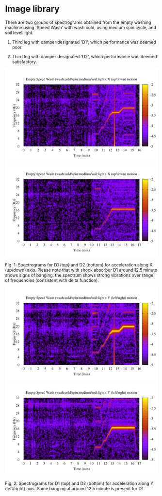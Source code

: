 # Image library

There are two groups of spectrograms obtained from the empty washing machine
using 'Speed Wash' with wash cold, using medium spin cycle, and soil level light.

1. Third leg with damper designated 'D1', which performance was deemed poor.

2. Third leg with damper designated 'D2', which performance was deemed satisfactory.



![image1](https://github.com/mkostrun/vibrometer/blob/master/art/lg-d1-201901120934-ch1.png?raw=true)
![image1](https://github.com/mkostrun/vibrometer/blob/master/art/lg-d2-201901121137-ch1.png?raw=true)

Fig. 1: Spectrograms for D1 (top) and D2 (bottom) for acceleration along X (up/down)
axis. Please note that with shock absorber D1 around 12.5 minute shows signs of banging:
the spectrum shows strong vibrations over range of frequencies (consistent with delta function).


![image1](https://github.com/mkostrun/vibrometer/blob/master/art/lg-d1-201901120934-ch2.png?raw=true)
![image1](https://github.com/mkostrun/vibrometer/blob/master/art/lg-d2-201901121137-ch2.png?raw=true)

Fig. 2: Spectrograms for D1 (top) and D2 (bottom) for acceleration along Y (left/right)
axis. Same banging at around 12.5 minute is present for D1.